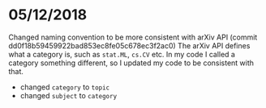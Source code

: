 # 05/12/2018
Changed naming convention to be more consistent with arXiv API (commit dd0f18b59459922bad853ec8fe05c678ec3f2ac0)
The arXiv API defines what a category is, such as `stat.ML`, `cs.CV` etc. In my code I called a category something different, so I updated my code to be consistent with that. 

- changed `category` to `topic`
- changed `subject` to `category`
